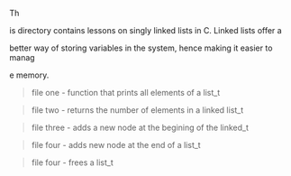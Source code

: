 Th

is directory contains lessons on singly linked lists in C. Linked lists offer a

 better way of storing variables in the system, hence making it easier to manag

e memory.                                                                      

> file one - function that prints all elements of a list_t                     

> file two - returns the number of elements  in a linked list_t                

> file three - adds a new node at the begining of the linked_t                 

> file four - adds new node at the end of a list_t                             

> file four - frees a list_t 
